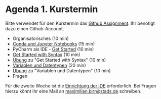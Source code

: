 # Agenda 1. Kurstermin

Bitte verwendet für den Kurstermin das [Github Assignment](https://classroom.github.com/a/DmEOgn_0). Ihr benötigt dazu einen Github-Account.

* Organisatorisches (10 min)
* [Conda und Jupyter Notebooks](01_setting_up_poetry_notebook.md) (15 min)
* PyCharm als IDE - [Get Started](02_start_with_console.md) (10 min)
* [Get Started with Syntax](01_get_started_syntax.py) (10 min)
* [Übung](02_get_started_syntax_exercise.py) zu "Get Started with Syntax" (10 min)
* [Variablen und Datentypen](03_variables_datatypes.py) (20 min)
* [Übung](04_variables_datatypes_exercise.py) zu "Variablen und Datentypen" (10 min)
* Fragen 


Für die zweite Woche ist die [Einrichtung der IDE](../SetupIDE_Environment.md) erforderlich. Bei Fragen hierzu könnt ihr eine Mail an [maximilian.birr@stads.de](mailto:kurse@stads.de) schreiben.
